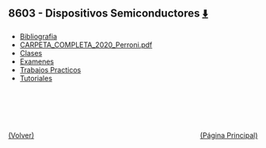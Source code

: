 
<html>
<body>
<h2>8603 - Dispositivos Semiconductores <a href="https://downgit.github.io/#/home?url=https://github.com/Apuntes-FIUBA/Apuntes-Electronica/tree/main/86 - Electrónica/8603 - Dispositivos Semiconductores" style="font-size:20px">  ⬇️ </a></h2>
<ul>
    <li><a href="Bibliografia">Bibliografia</a></li>
    <li><a href="CARPETA_COMPLETA_2020_Perroni.pdf">CARPETA_COMPLETA_2020_Perroni.pdf</a></li>
    <li><a href="Clases">Clases</a></li>
    <li><a href="Examenes">Examenes</a></li>
    <li><a href="Trabajos Practicos">Trabajos Practicos</a></li>
    <li><a href="Tutoriales">Tutoriales</a></li>
</ul>
</body>
</html>










<br><br><br><br><br><a href="../" style="float: left">(Volver)</a> <a href="https://apuntes-fiuba.github.io/Apuntes-Electronica" style="float: right">(Página Principal)</a>
